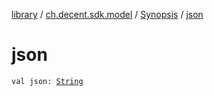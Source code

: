 [library](../../index.md) / [ch.decent.sdk.model](../index.md) / [Synopsis](index.md) / [json](./json.md)

# json

`val json: `[`String`](https://kotlinlang.org/api/latest/jvm/stdlib/kotlin/-string/index.html)